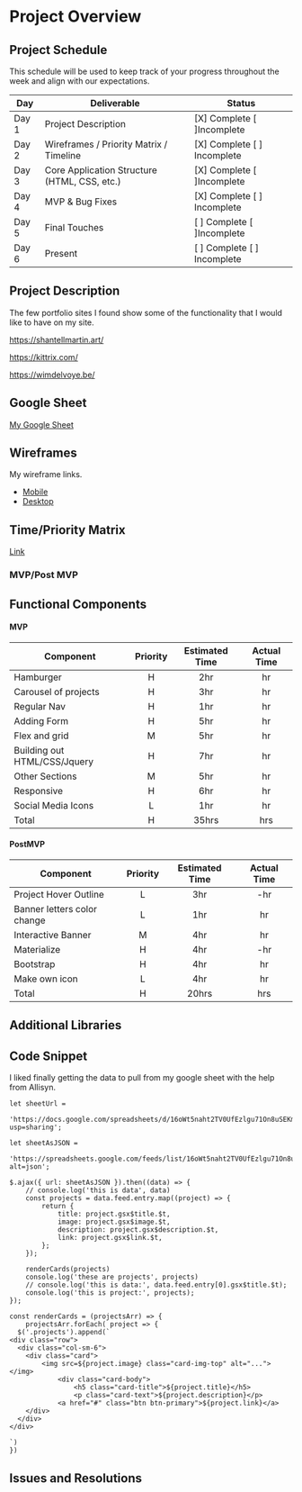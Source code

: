 # Project Overview

## Project Schedule

This schedule will be used to keep track of your progress throughout the week and align with our expectations.  

<!-- You are **responsible** for scheduling time with your squad to seek approval for each deliverable by the end of the corresponding day, excluding `Saturday` and `Sunday`. -->

|  Day | Deliverable | Status
|---|---| ---|
|Day 1| Project Description | [X] Complete [ ]Incomplete
|Day 2| Wireframes / Priority Matrix / Timeline | [X] Complete [ ] Incomplete
|Day 3| Core Application Structure (HTML, CSS, etc.) | [X] Complete [ ]Incomplete
|Day 4| MVP & Bug Fixes | [X] Complete [ ] Incomplete
|Day 5| Final Touches | [ ] Complete [ ]Incomplete
|Day 6| Present | [ ] Complete [ ] Incomplete


## Project Description

The few portfolio sites I found show some of the functionality that I would like to have on my site.

<https://shantellmartin.art/>

<https://kittrix.com/>

<https://wimdelvoye.be/>



## Google Sheet

[My Google Sheet](https://docs.google.com/spreadsheets/d/16oWt5naht2TV0UfEzlgu71On8uSEKm9znmuOmXaNR24/edit#gid=0) 

## Wireframes

My wireframe links.

- [Mobile](https://res.cloudinary.com/dv01780vo/image/upload/v1599958533/Wireframe_-_Mobile_bgcwsm.jpg)
- [Desktop](https://res.cloudinary.com/dv01780vo/image/upload/v1599958531/Wireframe_-_Desktop_ypglp5.jpg)


## Time/Priority Matrix 

[Link](https://res.cloudinary.com/dv01780vo/image/upload/v1600095672/IMG_20200914_075956_uhpads.jpg)


### MVP/Post MVP





<!-- ### MVP/PostMVP - 5min

The functionality will then be divided into two separate lists: MPV and PostMVP.  Carefully decided what is placed into your MVP as the client will expect this functionality to be implemented upon project completion.  

#### MVP (examples)

- Pull data using google json api
- Render data on page 
- Allow user to choose favorites 
- Have the carousel working for projects page

#### PostMVP 

- Anything else that is not MVP -->

## Functional Components

<!-- Based on the initial logic defined in the previous sections try and breakdown the logic further into functional components, and by that we mean functions.  Try and capture what logic would need to be defined if the game was broken down into the following categories.

Time frames are also key in the development cycle.  You have limited time to code all phases of the game.  Your estimates can then be used to evalute game possibilities based on time needed and the actual time you have before game must be submitted. It's always best to pad the time by a few hours so that you account for the unknown so add and additional hour or two to each component to play it safe. -->

#### MVP
| Component | Priority | Estimated Time | Actual Time |
| --- | :---: |  :---: | :---: | 
| Hamburger | H | 2hr | hr |
| Carousel of projects | H | 3hr | hr |
| Regular Nav | H | 1hr | hr |  
| Adding Form | H | 5hr|  hr | 
| Flex and grid| M | 5hr | hr|
| Building out HTML/CSS/Jquery | H | 7hr | hr|
| Other Sections| M | 5hr | hr|
| Responsive | H | 6hr | hr |
| Social Media Icons | L | 1hr |  hr |
| Total | H | 35hrs| hrs |

#### PostMVP
| Component | Priority | Estimated Time | Actual Time |
| --- | :---: |  :---: | :---: | 
| Project Hover Outline | L | 3hr | -hr | hr |
| Banner letters color change | L | 1hr | hr |
| Interactive Banner | M | 4hr | hr |
| Materialize | H | 4hr | -hr | hr |
| Bootstrap | H | 4hr | hr |
| Make own icon | L | 4hr | hr |
| Total | H | 20hrs| hrs |

## Additional Libraries
 <!-- Use this section to list all supporting libraries and thier role in the project.  -->

## Code Snippet

I liked finally getting the data to pull from my google sheet with the help from Allisyn.

```
let sheetUrl =
	'https://docs.google.com/spreadsheets/d/16oWt5naht2TV0UfEzlgu71On8uSEKm9znmuOmXaNR24/edit?usp=sharing';

let sheetAsJSON =
	'https://spreadsheets.google.com/feeds/list/16oWt5naht2TV0UfEzlgu71On8uSEKm9znmuOmXaNR24/od6/public/values?alt=json';

$.ajax({ url: sheetAsJSON }).then((data) => {
	// console.log('this is data', data)
	const projects = data.feed.entry.map((project) => {
		return {
			title: project.gsx$title.$t,
			image: project.gsx$image.$t,
			description: project.gsx$description.$t,
			link: project.gsx$link.$t,
		};
	});

	renderCards(projects)
	console.log('these are projects', projects)
	// console.log('this is data:', data.feed.entry[0].gsx$title.$t);
	console.log('this is project:', projects);
});

const renderCards = (projectsArr) => {
	projectsArr.forEach( project => {
  $('.projects').append(`
<div class="row">
  <div class="col-sm-6">
	<div class="card">
		<img src=${project.image} class="card-img-top" alt="..."></img>
      		<div class="card-body">
        		<h5 class="card-title">${project.title}</h5>
        		<p class="card-text">${project.description}</p>
        	<a href="#" class="btn btn-primary">${project.link}</a>
    </div>
  </div>
</div>

`)
})
```

## Issues and Resolutions
 <!-- Use this section to list of all major issues encountered and their resolution. -->

<!-- #### SAMPLE..... -->
<!-- **ERROR**: app.js:34 Uncaught SyntaxError: Unexpected identifier                                
**RESOLUTION**: Missing comma after first object in sources {} object -->

